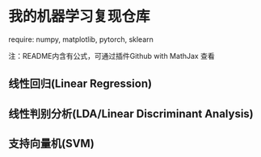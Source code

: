 # 我的机器学习复现仓库
require: numpy, matplotlib, pytorch, sklearn

注：README内含有公式，可通过插件Github with MathJax 查看
## 线性回归(Linear Regression)
## 线性判别分析(LDA/Linear Discriminant Analysis)
## 支持向量机(SVM)
